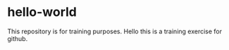 # hello-world
This repository is for training purposes.
Hello this is a training exercise for github.
